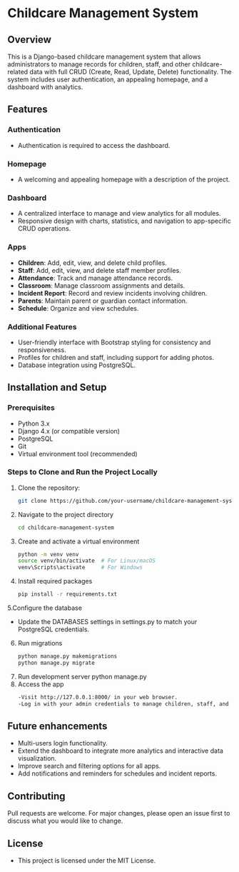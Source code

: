 # Childcare Management System

## Overview
This is a Django-based childcare management system that allows administrators to manage records for children, staff, and other childcare-related data with full CRUD (Create, Read, Update, Delete) functionality. The system includes user authentication, an appealing homepage, and a dashboard with analytics.

## Features

### Authentication
- Authentication is required to access the dashboard.

### Homepage
- A welcoming and appealing homepage with a description of the project.

### Dashboard
- A centralized interface to manage and view analytics for all modules.
- Responsive design with charts, statistics, and navigation to app-specific CRUD operations.

### Apps
- **Children**: Add, edit, view, and delete child profiles.
- **Staff**: Add, edit, view, and delete staff member profiles.
- **Attendance**: Track and manage attendance records.
- **Classroom**: Manage classroom assignments and details.
- **Incident Report**: Record and review incidents involving children.
- **Parents**: Maintain parent or guardian contact information.
- **Schedule**: Organize and view schedules.

### Additional Features
- User-friendly interface with Bootstrap styling for consistency and responsiveness.
- Profiles for children and staff, including support for adding photos.
- Database integration using PostgreSQL.

## Installation and Setup

### Prerequisites
- Python 3.x
- Django 4.x (or compatible version)
- PostgreSQL
- Git
- Virtual environment tool (recommended)

### Steps to Clone and Run the Project Locally
1. Clone the repository:
   ```bash
   git clone https://github.com/your-username/childcare-management-system.git
2. Navigate to the project directory
   ```bash
   cd childcare-management-system
3. Create and activate a virtual environment
    ```bash
    python -m venv venv
    source venv/bin/activate  # For Linux/macOS
    venv\Scripts\activate     # For Windows
4. Install required packages
    ```bash
    pip install -r requirements.txt
5.Configure the database
- Update the DATABASES settings in settings.py to match your PostgreSQL credentials.
6. Run migrations
   ```bash
   python manage.py makemigrations
   python manage.py migrate
7. Run development server
   python manage.py
8. Access the app
    ```bash
   -Visit http://127.0.0.1:8000/ in your web browser.
   -Log in with your admin credentials to manage children, staff, and other records.

## Future enhancements
- Multi-users login functionality.
- Extend the dashboard to integrate more analytics and interactive data visualization.
- Improve search and filtering options for all apps.
- Add notifications and reminders for schedules and incident reports.

## Contributing
Pull requests are welcome. For major changes, please open an issue first to discuss what you would like to change.

## License
- This project is licensed under the MIT License.


